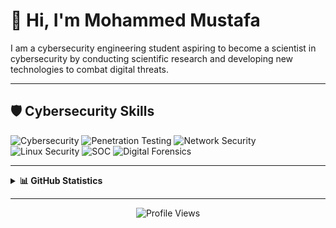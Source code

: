 # 👋 Hi, I'm Mohammed Mustafa

I am a cybersecurity engineering student aspiring to become a scientist in cybersecurity by conducting scientific research and developing new technologies to combat digital threats.

---

## 🛡️ Cybersecurity Skills
![Cybersecurity](https://img.shields.io/badge/Cybersecurity-000000.svg?&style=flat&logo=HackTheBox&logoColor=green)
![Penetration Testing](https://img.shields.io/badge/Penetration_Testing-FF0000.svg?&style=flat&logo=burp-suite&logoColor=white)
![Network Security](https://img.shields.io/badge/Network_Security-0066CC.svg?&style=flat&logo=cisco&logoColor=white)
![Linux Security](https://img.shields.io/badge/Linux_Security-FCC624.svg?&style=flat&logo=linux&logoColor=black)
![SOC](https://img.shields.io/badge/SOC%20Operations-FF6F00.svg?&style=flat&logo=siemens&logoColor=white)
![Digital Forensics](https://img.shields.io/badge/Digital_Forensics-2E8B57.svg?&style=flat&logo=kalilinux&logoColor=white)

---

<details>
  <summary><b>📊 GitHub Statistics</b></summary>
  <br/>
    <p align="center">
        <img height="137px" src="https://github-readme-streak-stats.herokuapp.com/?user=mohammedmustafa26&hide_border=true&theme=nightowl" />
    </p>
    <p align="center">
        <img height="137px" src="https://github-readme-stats.vercel.app/api?username=mohammedmustafa26&hide_title=true&hide_border=true&show_icons=true&include_all_commits=true&count_private=true&line_height=21&theme=nightowl" />
        <img height="137px" src="https://github-readme-stats.vercel.app/api/top-langs/?username=mohammedmustafa26&hide=html&hide_title=true&hide_border=true&layout=compact&langs_count=8&theme=nightowl" />
    </p>
</details>

---

<p align="center">
<img src="https://komarev.com/ghpvc/?username=mohammedmustafa26&label=Profile%20Views&color=0e75b6&style=flat" alt="Profile Views" />
</p>
